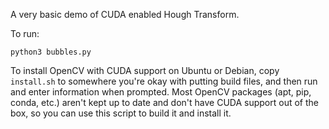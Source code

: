 A very basic demo of CUDA enabled Hough Transform.

To run:

`python3 bubbles.py`

To install OpenCV with CUDA support on Ubuntu or Debian, copy `install.sh` to somewhere you're okay with putting build files, and then run and enter information when prompted. Most OpenCV packages (apt, pip, conda, etc.) aren't kept up to date and don't have CUDA support out of the box, so you can use this script to build it and install it.


